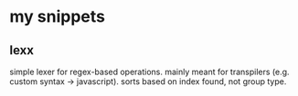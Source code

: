 # my snippets

## lexx
simple lexer for regex-based operations. mainly meant for transpilers (e.g. custom syntax -> javascript). sorts based on index found, not group type.
